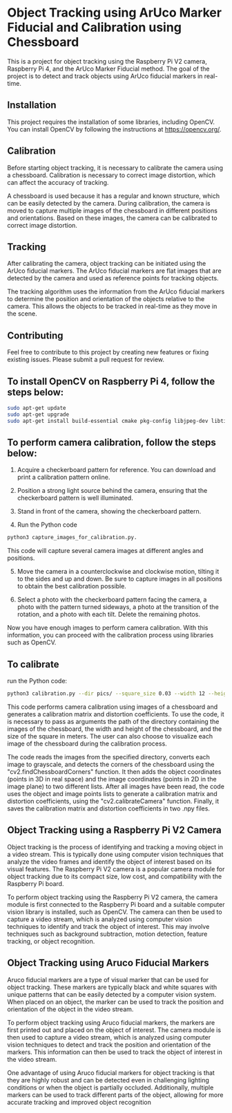 # Object Tracking using ArUco Marker Fiducial and Calibration using Chessboard
This is a project for object tracking using the Raspberry Pi V2 camera, Raspberry Pi 4, and the ArUco Marker Fiducial method. The goal of the project is to detect and track objects using ArUco fiducial markers in real-time.

## Installation
This project requires the installation of some libraries, including OpenCV. You can install OpenCV by following the instructions at https://opencv.org/.

## Calibration
Before starting object tracking, it is necessary to calibrate the camera using a chessboard. Calibration is necessary to correct image distortion, which can affect the accuracy of tracking.

A chessboard is used because it has a regular and known structure, which can be easily detected by the camera. During calibration, the camera is moved to capture multiple images of the chessboard in different positions and orientations. Based on these images, the camera can be calibrated to correct image distortion.

## Tracking
After calibrating the camera, object tracking can be initiated using the ArUco fiducial markers. The ArUco fiducial markers are flat images that are detected by the camera and used as reference points for tracking objects.

The tracking algorithm uses the information from the ArUco fiducial markers to determine the position and orientation of the objects relative to the camera. This allows the objects to be tracked in real-time as they move in the scene.

## Contributing
Feel free to contribute to this project by creating new features or fixing existing issues. Please submit a pull request for review.


## To install OpenCV on Raspberry Pi 4, follow the steps below:
```bash
sudo apt-get update
sudo apt-get upgrade
sudo apt-get install build-essential cmake pkg-config libjpeg-dev libtiff5-dev libjasper-dev libpng-dev libavcodec-dev libavformat-dev libswscale-dev libv4l-dev libxvidcore-dev libx264-dev libfontconfig1-dev libcairo2-dev libgdk-pixbuf2.0-dev libpango1.0-dev libgtk2.0-dev libgtk-3-dev libatlas-base-dev gfortran libhdf5-dev libhdf5-serial-dev libhdf5-103 python3-pyqt5 python3-dev python3-pip python3-numpy python3-matplotlib python3-scipy python3-sklearn python3-skimage python3-pil python3-pandas python3-opencv
```

## To perform camera calibration, follow the steps below:

1. Acquire a checkerboard pattern for reference. You can download and print a calibration pattern online.

2. Position a strong light source behind the camera, ensuring that the checkerboard pattern is well illuminated.

3. Stand in front of the camera, showing the checkerboard pattern.

4. Run the Python code
```bash
python3 capture_images_for_calibration.py. 
```
This code will capture several camera images at different angles and positions.

5. Move the camera in a counterclockwise and clockwise motion, tilting it to the sides and up and down. Be sure to capture images in all positions to obtain the best calibration possible.

6. Select a photo with the checkerboard pattern facing the camera, a photo with the pattern turned sideways, a photo at the transition of the rotation, and a photo with each tilt. Delete the remaining photos.

Now you have enough images to perform camera calibration. With this information, you can proceed with the calibration process using libraries such as OpenCV.

## To calibrate
run the Python code:
```bash
python3 calibration.py --dir pics/ --square_size 0.03 --width 12 --height 11 --visualize True
```
This code performs camera calibration using images of a chessboard and generates a calibration matrix and distortion coefficients. To use the code, it is necessary to pass as arguments the path of the directory containing the images of the chessboard, the width and height of the chessboard, and the size of the square in meters. The user can also choose to visualize each image of the chessboard during the calibration process.

The code reads the images from the specified directory, converts each image to grayscale, and detects the corners of the chessboard using the "cv2.findChessboardCorners" function. It then adds the object coordinates (points in 3D in real space) and the image coordinates (points in 2D in the image plane) to two different lists. After all images have been read, the code uses the object and image points lists to generate a calibration matrix and distortion coefficients, using the "cv2.calibrateCamera" function. Finally, it saves the calibration matrix and distortion coefficients in two .npy files.

## Object Tracking using a Raspberry Pi V2 Camera

Object tracking is the process of identifying and tracking a moving object in a video stream. This is typically done using computer vision techniques that analyze the video frames and identify the object of interest based on its visual features. The Raspberry Pi V2 camera is a popular camera module for object tracking due to its compact size, low cost, and compatibility with the Raspberry Pi board.

To perform object tracking using the Raspberry Pi V2 camera, the camera module is first connected to the Raspberry Pi board and a suitable computer vision library is installed, such as OpenCV. The camera can then be used to capture a video stream, which is analyzed using computer vision techniques to identify and track the object of interest. This may involve techniques such as background subtraction, motion detection, feature tracking, or object recognition.

## Object Tracking using Aruco Fiducial Markers

Aruco fiducial markers are a type of visual marker that can be used for object tracking. These markers are typically black and white squares with unique patterns that can be easily detected by a computer vision system. When placed on an object, the marker can be used to track the position and orientation of the object in the video stream.

To perform object tracking using Aruco fiducial markers, the markers are first printed out and placed on the object of interest. The camera module is then used to capture a video stream, which is analyzed using computer vision techniques to detect and track the position and orientation of the markers. This information can then be used to track the object of interest in the video stream.

One advantage of using Aruco fiducial markers for object tracking is that they are highly robust and can be detected even in challenging lighting conditions or when the object is partially occluded. Additionally, multiple markers can be used to track different parts of the object, allowing for more accurate tracking and improved object recognition